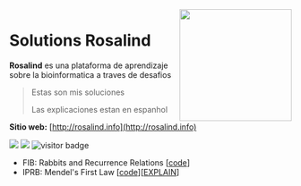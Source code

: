 <img src="http://rosalind.info/static/img/logo.png?v=1560257990"  width=200 align="right">

# Solutions Rosalind

**Rosalind** es una plataforma de aprendizaje sobre la bioinformatica a traves de desafios 

> Estas son mis soluciones
> 
> Las explicaciones estan en espanhol

**Sitio web:** [http://rosalind.info](http://rosalind.info)

<img src="https://img.shields.io/badge/language-python-orange.svg" style="zoom:100%;" /> <img src="https://img.shields.io/badge/counts-149-brightgreen.svg" style="zoom:100%;" />
<img src="https://visitor-badge.laobi.icu/badge?page_id=zonghui0228.rosalind-solutions" alt="visitor badge"/>

* FIB: Rabbits and Recurrence Relations [[code](https://github.com/gnvidal/Rosalind_Bioinformatics_solutions/blob/main/Solutions/Rabbits_and_Recurrence_Relations.py)]
* IPRB: Mendel's First Law [[code](https://github.com/gnvidal/Rosalind_Bioinformatics_solutions/blob/main/Solutions/Mendel's_First_Law.py)][[EXPLAIN](https://github.com/gnvidal/Rosalind_Bioinformatics_solutions/blob/main/Solutions/Mendel's_First_Law.PNG)]
